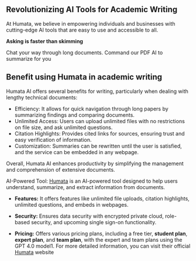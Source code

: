 
## Revolutionizing AI Tools for Academic Writing

At Humata, we believe in empowering individuals and businesses with cutting-edge AI tools that are easy to use and accessible to all.

**Asking is faster than skimming**

Chat your way through long documents. Command our PDF AI to summarize for you

## Benefit using Humata in academic writing

Humata AI offers several benefits for writing, particularly when dealing with lengthy technical documents:

- Efficiency: It allows for quick navigation through long papers by summarizing findings and comparing documents.
- Unlimited Access: Users can upload unlimited files with no restrictions on file size, and ask unlimited questions.
- Citation Highlights: Provides cited links for sources, ensuring trust and easy verification of information.
- Customization: Summaries can be rewritten until the user is satisfied, and the service can be embedded in any webpage.
  
Overall, Humata AI enhances productivity by simplifying the management and comprehension of extensive documents.

AI-Powered Tool: [Humata](https://www.humata.ai/?via=apri) is an AI-powered tool designed to help users understand, summarize, and extract information from documents.
- **Features:** It offers features like unlimited file uploads, citation highlights, unlimited questions, and embeds in webpages.

- **Security:** Ensures data security with encrypted private cloud, role-based security, and upcoming single sign-on functionality.

- **Pricing:** Offers various pricing plans, including a free tier, **student plan**, **expert plan**, and **team plan**, with the expert and team plans using the GPT 4.0 model1.
For more detailed information, you can visit their official [Humata](https://www.humata.ai/?via=apri) website

